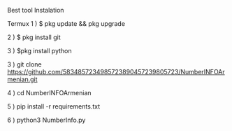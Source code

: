 Best tool
Instalation

Termux
1 ) $ pkg update && pkg upgrade

2 ) $ pkg install git

3 ) $pkg install python

3 ) git clone https://github.com/5834857234985723890457239805723/NumberINFOArmenian.git

4 ) cd NumberINFOArmenian

5 ) pip install -r requirements.txt

6 ) python3 NumberInfo.py
